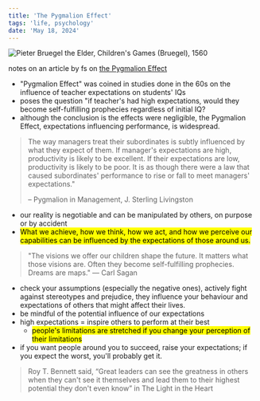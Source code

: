 ```yaml
---
title: 'The Pygmalion Effect'
tags: 'life, psychology'
date: 'May 18, 2024'
---
```


![Pieter Bruegel the Elder, Children's Games (Bruegel), 1560](/images/childrensgame.jpg)

notes on an article by fs on [the Pygmalion Effect](https://fs.blog/the-pygmalion-effect/?curius=2001)

- "Pygmalion Effect" was coined in studies done in the 60s on the influence of teacher expectations on students' IQs
- poses the question "if teacher's had high expectations, would they become self-fulfilling prophecies regardless of initial IQ?
- although the conclusion is the effects were negligible, the Pygmalion Effect, expectations influencing performance, is widespread.

> The way managers treat their subordinates is subtly influenced by what they expect of them. If manager's expectations are high, productivity is likely to be excellent. If their expectations are low, productivity is likely to be poor. It is as though there were a law that caused subordinates' performance to rise or fall to meet managers' expectations."
>
> – Pygmalion in Management, J. Sterling Livingston

- our reality is negotiable and can be manipulated by others, on purpose or by accident
- <mark>What we achieve, how we think, how we act, and how we perceive our capabilities can be influenced by the expectations of those around us.</mark>

> "The visions we offer our children shape the future. It matters what those visions are. Often they become self-fulfilling prophecies. Dreams are maps." — Carl Sagan

- check your assumptions (especially the negative ones), actively fight against stereotypes and prejudice, they influence your behaviour and expectations of others that might affect their lives.
- be mindful of the potential influence of our expectations
- high expectations = inspire others to perform at their best
  - <mark>people's limitations are stretched if you change your perception of their limitations</mark>
- if you want people around you to succeed, raise your expectations; if you expect the worst, you'll probably get it.

> Roy T. Bennett said, “Great leaders can see the greatness in others when they can't see it themselves and lead them to their highest potential they don't even know” in The Light in the Heart
